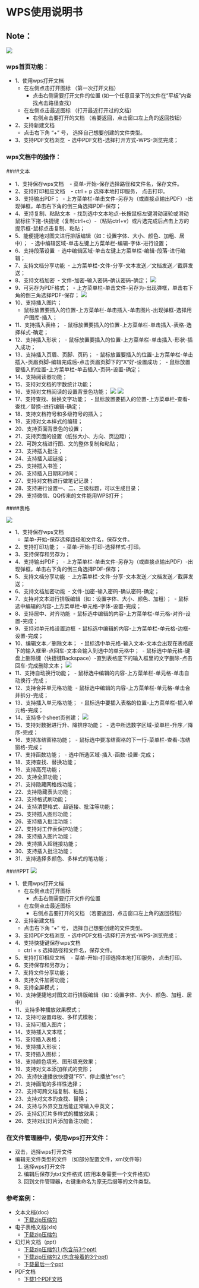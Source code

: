 # WPS使用说明书
## Note：  

![](https://github.com/openthos/community-analysis/blob/master/pic/using-instractions-pic/wps.png)

### wps首页功能：  
- 1、使用wps打开文档
  - 在左侧点击打开图标   （第一次打开文档）
    - 点击右侧需要打开文件的位置   (如一个任意目录下的文件在“平板”内查找点击路径查找）
  - 在左侧点击最近图标   （打开最近打开过的文档）
    - 右侧点击要打开的文档   （若要返回，点击窗口左上角的返回按钮）
- 2、支持新建文档
  - 点击右下角 “+” 号， 选择自己想要创建的文件类型。
- 3、支持PDF文档浏览
  - 选中PDF文档-选择打开方式-WPS-浏览完成；
  
### wps文档中的操作：  

  
####文本
  
- 1、支持保存wps文档  
  -  菜单-开始-保存选择路径和文件名，保存文件。  
- 2、支持打印相应文档  
  - ctrl + p 选择本地打印服务， 点击打印。
- 3、支持输出PDF；
  - 上方菜单栏-单击文件-另存为（或直接点输出PDF）-出现弹框，单击右下角的倒三角选择PDF-保存；
- 4、支持复制、粘贴文本
  - 找到选中文本地点-长按鼠标左键滑动滚轮或滑动鼠标往下拖-快捷键（复制ctrl+c）-（粘贴ctrl+v）或片选完成后点击上方的提示框-鼠标点击复制、粘贴；
- 5、能便捷地对图文进行排版编辑（如：设置字体、大小、颜色、加粗、居中）；
  - 选中编辑区域-单击左键上方菜单栏-编辑-字体-进行设置；
- 6、支持段落设置
  - 选中编辑区域-单击左键上方菜单栏-编辑-段落-进行编辑；
- 7、支持文档分享功能
  - 上方菜单栏-文件-分享-文本发送／文档发送／截屏发送；
- 8、支持文档加密
  - 文件-加密-输入密码-确认密码-确定；
![](https://github.com/openthos/community-analysis/blob/master/pic/WPSpic/Screenshot_2016-12-28-15-52-56.png)
- 9、可另存为PDF格式；
  - 上方菜单栏-单击文件-另存为-出现弹框，单击右下角的倒三角选择PDF-保存；
![](https://github.com/openthos/community-analysis/blob/master/pic/WPSpic/Screenshot_2016-12-28-16-03-55.png)
- 10、支持插入图片；
  - 鼠标放置要插入的位置-上方菜单栏-单击插入-单击图片-出现弹框-选择用户图库-插入；
- 11、支持插入表格；
  - 鼠标放置要插入的位置-上方菜单栏-单击插入-表格-选择样式-确定；
- 12、支持插入形状；
  - 鼠标放置要插入的位置-上方菜单栏-单击插入-形状-插入成功；
- 13、支持插入页眉、页脚、页码；
  - 鼠标放置要插入的位置-上方菜单栏-单击插入-页眉页脚-编辑完成后-点击页眉页脚下的“X“好-设置成功；
  - 鼠标放置要插入的位置-上方菜单栏-单击插入-页码-设置-确定；
- 14、支持阅读器功能；
- 15、支持对文档的字数统计功能；
- 16、支持对文档阅读的设置背景色功能；
![](https://github.com/openthos/community-analysis/blob/master/pic/WPSpic/Screenshot_2016-12-28-16-14-57.png)
![](https://github.com/openthos/community-analysis/blob/master/pic/WPSpic/Screenshot_2016-12-28-16-15-07.png)
- 17、支持查找、替换文字功能；
  - 鼠标放置要插入的位置-上方菜单栏-查看-查找／替换-进行编辑-确定；
- 18、支持文档符号和多级符号的插入；
- 19、支持对文本样式的编辑；
- 20、支持页面背景色的设置；
- 21、支持页面的设置（纸张大小、方向、页边距）；
- 22、可跨文档进行图、文的整体复制和粘贴；
- 23、支持插入批注；
- 24、支持插入超链接；
- 25、支持插入书签；
- 26、支持插入日期和时间；
- 27、支持对文档进行做笔记记录；
- 28、支持进行设置一、二、三级标题，可以生成目录；
- 29、支持微信、QQ传来的文件能用WPS打开；


####表格

![](https://github.com/openthos/community-analysis/blob/master/pic/WPSpic/Screenshot_2016-12-28-16-44-27.png)

- 1、支持保存wps文档  
  - 菜单-开始-保存选择路径和文件名，保存文件。 
- 2、支持打印功能；
  - 菜单-开始-打印-选择样式-打印。
- 3、支持保存和另存为；
- 4、支持输出PDF；
  - 上方菜单栏-单击文件-另存为（或直接点输出PDF）-出现弹框，单击右下角的倒三角选择PDF-保存；
- 5、支持文档分享功能
  - 上方菜单栏-文件-分享-文本发送／文档发送／截屏发送；
- 6、支持文档加密功能
  - 文件-加密-输入密码-确认密码-确定；
- 7、支持对文本进行排版编辑（如：设置字体、大小、颜色、加粗）；
  - 鼠标选中编辑的内容-上方菜单栏-单元格-字体-设置-完成；
- 8、支持居中、对齐功能
  - 鼠标选中编辑的内容-上方菜单栏-单元格-对齐-设置-完成；
- 9、支持对单元格设置边框
  - 鼠标选中编辑的内容-上方菜单栏-单元格-边框-设置-完成；
- 10、编辑文本／删除文本；
  - 鼠标选中单元格-输入文本-文本会出现在表格底下的输入框里-点回车-文本会输入到选中的单元格中；
  - 鼠标选中单元格-键盘上删除键（快捷键Backspace）-直到表格底下的输入框里的文字删除-点击回车-完成删除文本；
![](https://github.com/openthos/community-analysis/blob/master/pic/WPSpic/Screenshot_2016-12-28-17-09-25.png)
- 11、支持自动换行功能；
  - 鼠标选中编辑的内容-上方菜单栏-单元格-单击自动换行-完成；
- 12、支持合并单元格功能
  - 鼠标选中编辑的内容-上方菜单栏-单元格-单击合并拆分-完成；
- 13、支持插入单元格功能；
  - 鼠标选中要插入表格的位置-上方菜单栏-插入单元格-完成；
- 14、支持多个sheet页创建；
![](https://github.com/openthos/community-analysis/blob/master/pic/WPSpic/Screenshot_2016-12-28-17-15-17.png)
- 15、支持对数据进行升、降排序功能；
  - 选中所选数字区域-菜单栏-升序／降序-完成；
- 16、支持冻结窗格功能；
  - 鼠标选中要冻结窗格的下一行-菜单栏-查看-冻结窗格-完成；
- 17、支持函数功能；
  - 选中所选区域-插入-函数-设置-完成；
- 18、支持查找、替换功能；
- 19、支持高亮功能；
- 20、支持全屏功能；
- 21、支持隐藏网格线功能；
- 22、支持隐藏表头功能；
- 23、支持格式刷功能；
- 24、支持清楚格式、超链接、批注等功能；
- 25、支持插入图形功能；
- 26、支持插入批注功能；
- 27、支持对工作表保护功能；
- 28、支持插入图片功能；
- 29、支持插入超链接功能；
- 30、支持插入批注功能；
- 31、支持选择多颜色、多样式的笔功能；



####PPT
![](https://github.com/openthos/community-analysis/blob/master/pic/WPSpic/Screenshot_2016-12-29-09-22-44.png)
- 1、使用wps打开文档
  - 在左侧点击打开图标  
    - 点击右侧需要打开文件的位置  
  - 在左侧点击最近图标   
    - 右侧点击要打开的文档 （若要返回，点击窗口左上角的返回按钮）
- 2、支持新建文档
  - 点击右下角 “+” 号， 选择自己想要创建的文件类型。
- 3、支持PDF文档浏览
  - 选中PDF文档-选择打开方式-WPS-浏览完成；
- 4、支持快捷键保存wps文档  
  - ctrl + s 选择路径和文件名，保存文件。  
- 5、支持打印相应文档  
  - 菜单-开始-打印选择本地打印服务， 点击打印。
- 6、支持保存和另存为；
- 7、支持文件分享功能；
- 8、支持文件加密功能；
- 9、支持全屏模式；
- 10、支持便捷地对图文进行排版编辑（如：设置字体、大小、颜色、加粗、居中）
- 11、支持多种播放效果模式；
- 12、支持可设置母板、多样式模板；
- 13、支持可插入图片；
- 14、支持插入文本框；
- 15、支持插入表格；
- 16、支持插入形状；
- 17、支持插入图标；
- 18、支持颜色填充、图形填充效果；
- 19、支持对文本添加样式的变形；
- 20、支持快速播放快捷键"F5"、停止播放“esc”;
- 21、支持画笔的多样性选择；
- 22、支持可跨文档复制、粘贴；
- 23、支持对文本的查找、替换；
- 24、支持与外界交互后能正常输入中英文；
- 25、支持幻灯片多样式的播放效果；
- 26、支持对幻灯片添加备注功能；
 
### 在文件管理器中，使用wps打开文件：  
- 双击，选择wps打开文件  
- 编辑无文件类型的文件   （如部分配置文件，xml文件等）
  1. 选择wps打开文件
  2. 编辑后保存为txt文件格式  (应用本身需要一个文件格式）  
  3. 回到文件管理器，右键重命名为原无后缀等的文件类型。

### 参考案例：  
- 文本文档(doc)  
  - [下载zip压缩包](https://github.com/openthos/multiwin-analysis/tree/master/doc/docs.zip) 
- 电子表格文档(xls)
  - [下载zip压缩包](https://github.com/openthos/multiwin-analysis/tree/master/doc/xls.zip) 
- 幻灯片文档（ppt）
  - [下载zip压缩包1 (包含前3个ppt)](https://github.com/openthos/multiwin-analysis/tree/master/doc/ppt.zip) 
  - [下载zip压缩包2 (包含接着的3个ppt)](https://github.com/openthos/multiwin-analysis/tree/master/doc/ppt2.zip) 
  - [下载最后一个ppt](https://github.com/openthos/multiwin-analysis/tree/master/doc/tmp_19691-一铭翻译云V2.0介绍-950946290.pptx) 
- PDF文档
  - [下载1个PDF文档](https://github.com/openthos/multiwin-analysis/tree/master/doc/cy-1.pdf) 
